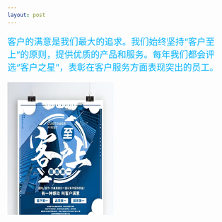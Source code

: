 ```yaml
---
layout: post
---
```

<div class="container">
	<div class="row" rows="8">
	    <div class="col-md-6">
			<p style="color: rgb(0, 179, 255); font-size: 20px;">客户的满意是我们最大的追求。我们始终坚持“客户至上”的原则，提供优质的产品和服务。每年我们都会评选“客户之星”，表彰在客户服务方面表现突出的员工。</p>
        </div>
		<div class="col-md-3 ">
			<div class="thumbnail">
				<img src="客户至上.jpg" style="width: 240px;height: 300px;">
			</div>
		</div>
	</div>
</div>
